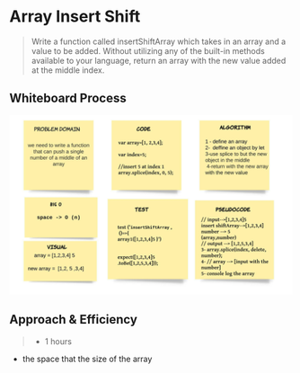 # Array Insert Shift

> Write a function called insertShiftArray which takes in an array and a value to be added. Without utilizing any of the built-in methods available to your language, return an array with the new value added at the middle index.

## Whiteboard Process

![](../img/insertShiftArray.jpeg)

## Approach & Efficiency
> - 1 hours 
- the space that the size of the array 
